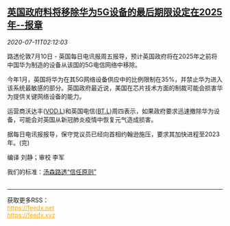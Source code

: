 <!--1594434194000-->
[英国政府料将移除华为5G设备的最后期限设定在2025年--报章](https://cn.reuters.com/article/britain-huawei-5g-equipment-0711-idCNKBS24C024)
------

<div><i>2020-07-11T02:12:03</i></div><div class="StandardArticleBody_body"><p>路透伦敦7月10日 - 英国每日电讯报周五报导，预计英国政府将在2025年之前将中国华为制造的设备从该国的5G电信网络中移除。 </p><p>今年1月，英国将华为在其5G网络设备供应中的比例限制在35%，并禁止华为进入该系统最敏感的部分。英国政府最近说，美国在芯片技术方面的制裁可能会损害华为提供关键网络设备的能力。 </p><p>运营商沃达丰(<span id="symbol_VOD.L_0"><a href="//www.reuters.com/companies/VOD.L">VOD.L</a></span>)和英国电信(<span id="symbol_BT.L_1"><a href="//www.reuters.com/companies/BT.L">BT.L</a></span>)周四表示，如果政府要求迅速撤除华为设备，可能会对英国从新冠肺炎疫情中恢复元气造成损害。 </p><p>据每日电讯报报导，保守党议员已经向首相约翰逊施压，要求其加快进程至2023年。(完) </p><div class="Attribution_container"><div class="Attribution_attribution"><p class="Attribution_content">编译 刘静；审校 李军</p></div></div><div class="StandardArticleBody_trustBadgeContainer"><span class="StandardArticleBody_trustBadgeTitle">我们的标准：</span><span class="trustBadgeUrl"><a href="https://www.thomsonreuters.cn/content/dam/openweb/documents/pdf/china/brochures/about-us-1.pdf">汤森路透“信任原则”</a></span></div></div><br><hr><div>获取更多RSS：<br><a href="https://feedx.net" style="color:orange" target="_blank">https://feedx.net</a> <br><a href="https://feedx.xyz" style="color:orange" target="_blank">https://feedx.xyz</a><br></div>
